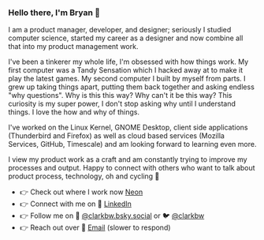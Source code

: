 ### Hello there, I'm Bryan 👋

I am a product manager, developer, and designer; seriously I studied computer science, started my career as a designer and now combine all that into my product management work. 

I've been a tinkerer my whole life, I'm obsessed with how things work. My first computer was a Tandy Sensation which I hacked away at to make it play the latest games.  My second computer I built by myself from parts. I grew up taking things apart, putting them back together and asking endless "why questions". Why is this this way? Why can't it be this way? This curiosity is my super power, I don't stop asking why until I understand things. I love the how and why of things.

I've worked on the Linux Kernel, GNOME Desktop, client side applications (Thunderbird and Firefox) as well as cloud based services (Mozilla Services, GitHub, Timescale) and am looking forward to learning even more.

I view my product work as a craft and am constantly trying to improve my processes and output. Happy to connect with others who want to talk about product process, technology, oh and cycling 🚴

- 👉 Check out where I work now [Neon](https://neon.tech/)
- 👉 Connect with me on :link: [LinkedIn](https://www.linkedin.com/in/clarkbw/) 
- 👉 Follow me on 🦋 [@clarkbw.bsky.social](https://bsky.app/profile/clarkbw.bsky.social) or :bird: [@clarkbw](https://twitter.com/clarkbw)
- 👉 Reach out over :incoming_envelope: [Email](mailto:clarkbw@gmail.com) (slower to respond)

